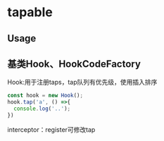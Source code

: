# tapable


## Usage

## 基类Hook、HookCodeFactory

Hook:用于注册taps，tap队列有优先级，使用插入排序

```js
const hook = new Hook();
hook.tap('a', () =>{
  console.log('..');
})
```
interceptor：register可修改tap

